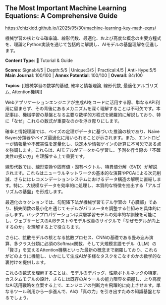 ## The Most Important Machine Learning Equations: A Comprehensive Guide

https://chizkidd.github.io//2025/05/30/machine-learning-key-math-eqns/

機械学習の核となる確率論、線形代数、最適化、および高度な概念の主要方程式を、理論とPython実装を通じて包括的に解説し、AIモデルの基盤理解を促進します。

**Content Type**: 📖 Tutorial & Guide

**Scores**: Signal:4/5 | Depth:5/5 | Unique:3/5 | Practical:4/5 | Anti-Hype:5/5
**Main Journal**: 100/100 | **Annex Potential**: 100/100 | **Overall**: 84/100

**Topics**: [[機械学習の数学的基礎, 確率と情報理論, 線形代数, 最適化アルゴリズム, Attention機構]]

Webアプリケーションエンジニアが生成AIをコードに活用する際、単なるAPI利用に留まらず、その背後にあるメカニズムを深く理解することは不可欠です。本記事は、機械学習の基盤となる主要な数学的方程式を網羅的に解説しており、特に「なぜ」これらの数式が重要なのかを浮き彫りにします。

確率と情報理論では、ベイズの定理がデータに基づいた推論の核であり、Naive Bayes分類器やベイズ最適化に用いられることが示されます。また、エントロピーが情報量や不確実性を定量化し、決定木や情報ゲインの計算に不可欠である点を強調します。これらは、AIモデルがデータから学習し、予測を行う際の「不確実性の扱い方」を理解する上で重要です。

線形代数では、線形変換や固有値・固有ベクトル、特異値分解（SVD）が解説されます。これらはニューラルネットワークの基本的な演算やPCAによる次元削減、さらにはレコメンデーションシステムにおけるデータ構造の解明に直結します。特に、大規模なデータを効率的に処理し、本質的な特徴を抽出する「アルゴリズムの基盤」を形成します。

最適化のセクションでは、勾配降下法が機械学習モデル学習の「心臓部」であり、損失関数の最小化を通じてモデルがパラメータを調整する仕組みを具体的に示します。バックプロパゲーションは深層学習モデルの効率的な訓練を可能にし、ウェブサービスのA/Bテストやモデル改善のサイクルで「なぜモデルが向上するのか」を理解する上で役立ちます。

さらに、拡散モデルの核となる拡散プロセス、CNNの基礎である畳み込み演算、多クラス分類に必須のSoftmax関数、そして大規模言語モデル（LLM）の「賢さ」を支えるAttention機構といった最新の概念まで網羅しており、これらがどのように機能し、いかにして生成AIが多様なタスクをこなすのかの数学的な裏付けを提供します。

これらの数式を理解することは、モデルのデバッグ、性能ボトルネックの特定、カスタムモデルの設計、さらには既存のAIツールの能力限界を把握し、より高度なAI活用戦略を立案する上で、エンジニアの判断力を飛躍的に向上させます。単なるツール利用から一歩進んで、AIの「真の力」を引き出すための知識基盤となるでしょう。